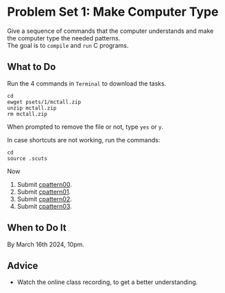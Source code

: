 Problem Set 1: Make Computer Type
=================================

Give a sequence of commands that the computer understands and make the computer type the needed patterns.  
The goal is to `compile` and `run` C programs.  

What to Do
----------

Run the 4 commands in `Terminal` to download the tasks.

    cd
    ewget psets/1/mctall.zip
    unzip mctall.zip
    rm mctall.zip

When prompted to remove the file or not, type `yes` or `y`.

In case shortcuts are not working, run the commands:

    cd
    source .scuts

Now  
1.  Submit [cpattern00](cpattern00/).
2.  Submit [cpattern01](cpattern01/).
3.  Submit [cpattern02](cpattern02/).
4.  Submit [cpattern03](cpattern03/).

When to Do It
-------------

By March 16th 2024, 10pm.

Advice
------
*   Watch the online class recording, to get a better understanding.
